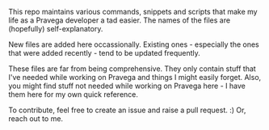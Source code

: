 This repo maintains various commands, snippets and scripts that make my life as a Pravega developer a tad easier. The names of the files are (hopefully) self-explanatory. 

New files are added here occassionally. Existing ones - especially the ones that were added recently - tend to be updated frequently. 

These files are far from being comprehensive. They only contain stuff that I've needed while working on Pravega and things I might easily forget. Also, you might find stuff not needed while working on Pravega here - I have them here for my own quick reference.

To contribute, feel free to create an issue and raise a pull request. :) Or, reach out to me. 
